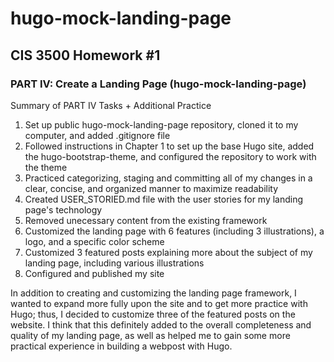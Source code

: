 # hugo-mock-landing-page

## CIS 3500 Homework #1

### PART IV: Create a Landing Page (hugo-mock-landing-page)

Summary of PART IV Tasks + Additional Practice

1. Set up public hugo-mock-landing-page repository, cloned it to my computer, and added .gitignore file
2. Followed instructions in Chapter 1 to set up the base Hugo site, added the hugo-bootstrap-theme, and configured the repository to work with the theme
3. Practiced categorizing, staging and committing all of my changes in a clear, concise, and organized manner to maximize readability
4. Created USER_STORIED.md file with the user stories for my landing page's technology
5. Removed unecessary content from the existing framework
6. Customized the landing page with 6 features (including 3 illustrations), a logo, and a specific color scheme
7. Customized 3 featured posts explaining more about the subject of my landing page, including various illustrations 
8. Configured and published my site

In addition to creating and customizing the landing page framework, I wanted to expand more fully upon the site and to get more practice with Hugo; thus, I decided to customize three of the featured posts on the website. I think that this definitely added to the overall completeness and quality of my landing page, as well as helped me to gain some more practical experience in building a webpost with Hugo.
